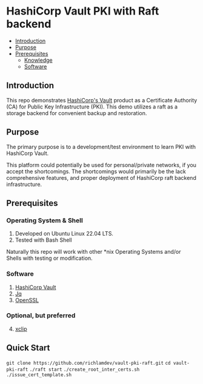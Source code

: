# HashiCorp Vault PKI with Raft backend

* [Introduction](#introduction)
* [Purpose](#purpose)
* [Prerequisites](#prerequisites)
   * [Knowledge](#knowledge)
   * [Software](#software)


## Introduction

This repo demonstrates [HashiCorp's Vault](https://www.hashicorp.com/products/vault)
product as a Certificate Authority (CA) for Public Key Infrastructure (PKI).
This demo utilizes a raft as a storage backend for convenient backup and restoration.


## Purpose

The primary purpose is to a development/test environment to learn PKI with HashiCorp Vault.

This platform could potentially be used for personal/private networks, if you accept
the shortcomings.  The shortcomings would primarily be the lack comprehensive features,
and proper deployment of HashiCorp raft backend infrastructure.


## Prerequisites

### Operating System & Shell

1. Developed on Ubuntu Linux 22.04 LTS.
2. Tested with Bash Shell

Naturally this repo will work with other \*nix Operating Systems and/or Shells with testing
or modification.

### Software

1. [HashiCorp Vault](https://www.vaultproject.io/downloads)
2. [Jq](https://stedolan.github.io/jq/download/)
3. [OpenSSL](https://wiki.openssl.org/index.php/Binaries)

### Optional, but preferred
4. [xclip](https://github.com/astrand/xclip)


## Quick Start

```git clone https://github.com/richlamdev/vault-pki-raft.git```
```cd vault-pki-raft```
```./raft start```
```./create_root_inter_certs.sh```
```./issue_cert_template.sh```

